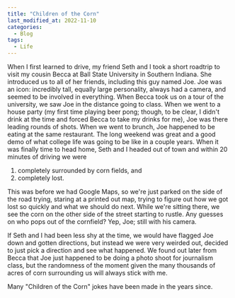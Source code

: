 ```yaml
---
title: "Children of the Corn"
last_modified_at: 2022-11-10
categories:
  - Blog
tags:
  - Life
---
```


When I first learned to drive, my friend Seth and I took a short roadtrip to visit my cousin Becca at Ball State University in Southern Indiana. She introduced us to all of her friends, including this guy named Joe. Joe was an icon: incredibly tall, equally large personality, always had a camera, and seemed to be involved in everything. When Becca took us on a tour of the university, we saw Joe in the distance going to class. When we went to a house party (my first time playing beer pong; though, to be clear, I didn't drink at the time and forced Becca to take my drinks for me), Joe was there leading rounds of shots. When we went to brunch, Joe happened to be eating at the same restaurant. The long weekend was great and a good demo of what college life was going to be like in a couple years. When it was finally time to head home, Seth and I headed out of town and within 20 minutes of driving we were 

1. completely surrounded by corn fields, and 
2. completely lost. 

This was before we had Google Maps, so we're just parked on the side of the road trying, staring at a printed out map, trying to figure out how we got lost so quickly and what we should do next. While we're sitting there, we see the corn on the other side of the street starting to rustle. Any guesses on who pops out of the cornfield? Yep, Joe; still with his camera. 

If Seth and I had been less shy at the time, we would have flagged Joe down and gotten directions, but instead we were very weirded out, decided to just pick a direction and see what happened. We found out later from Becca that Joe just happened to be doing a photo shoot for journalism class, but the randomness of the moment given the many thousands of acres of corn surrounding us will always stick with me. 

Many "Children of the Corn" jokes have been made in the years since. 